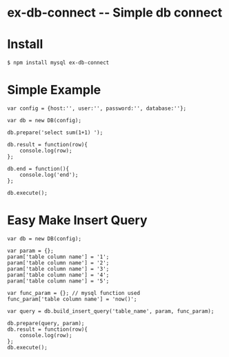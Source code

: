 # ex-db-connect -- Simple db connect

# Install
	
	$ npm install mysql ex-db-connect

# Simple Example

	var config = {host:'', user:'', password:'', database:''};

	var db = new DB(config);

	db.prepare('select sum(1+1) ');

	db.result = function(row){
		console.log(row);
	};

	db.end = function(){
		console.log('end');
	};
	
	db.execute();


# Easy Make Insert Query

	var db = new DB(config);

	var param = {};
	param['table column name'] = '1';
	param['table column name'] = '2';
	param['table column name'] = '3';
	param['table column name'] = '4';
	param['table column name'] = '5';

	var func_param = {}; // mysql function used
	func_param['table column name'] = 'now()';

	var query = db.build_insert_query('table_name', param, func_param);

	db.prepare(query, param);
	db.result = function(row){
		console.log(row);
	};
	db.execute();